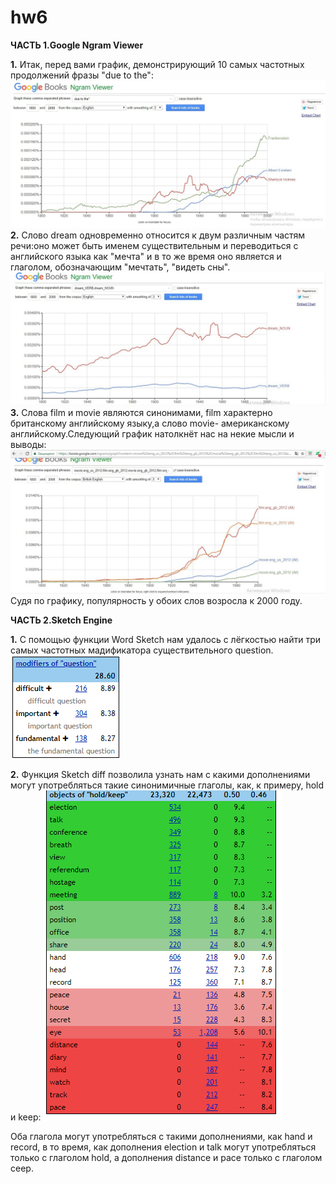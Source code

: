 # hw6
**ЧАСТЬ 1.Google Ngram Viewer**

**1.** Итак, перед вами график, демонстрирующий 10 самых частотных продолжений фразы "due to the":
![](https://github.com/2351543/hw6/blob/master/1.1.jpg)
**2.** Слово dream одновременно относится к двум различным частям речи:оно может быть именем существительным и переводиться с английского языка как "мечта" и в то же время оно является и глаголом, обозначающим "мечтать", "видеть сны".
![](https://github.com/2351543/hw6/blob/master/1.2.jpg)
**3.** Слова film и movie являются синонимами, film характерно британскому английскому языку,а слово movie- американскому английскому.Следующий график натолкнёт нас на некие мысли и выводы:
![](https://github.com/2351543/hw6/blob/master/1.3.jpg)
Cудя по графику, популярность у обоих слов возросла к 2000 году. 


**ЧАСТЬ 2.Sketch Engine**

**1.** С помощью функции Word Sketch нам удалось с лёгкостью найти три самых частотных мадификатора существительного question.
![](https://github.com/2351543/hw6/blob/master/2.1.png)

**2.** Функция Sketch diff позволила узнать нам с какими дополнениями могут употребляться такие синонимичные глаголы, как, к примеру, hold и keep:
![](https://github.com/2351543/hw6/blob/master/2.2.png)

Оба глагола могут употребляться с такими дополнениями, как hand и record, в то время, как дополнения election и talk могут употребляться только с глаголом hold, а дополнения distance и pace только с глаголом ceep.
